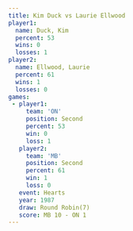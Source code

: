 ```yaml
---
title: Kim Duck vs Laurie Ellwood
player1:               
  name: Duck, Kim      
  percent: 53          
  wins: 0              
  losses: 1            
player2:               
  name: Ellwood, Laurie
  percent: 61          
  wins: 1              
  losses: 0            
games:
 - player1:          
     team: 'ON'      
     position: Second
     percent: 53     
     win: 0          
     loss: 1         
   player2:          
     team: 'MB'      
     position: Second
     percent: 61     
     win: 1          
     loss: 0         
   event: Hearts       
   year: 1987          
   draw: Round Robin(7)
   score: MB 10 - ON 1 
---
```

